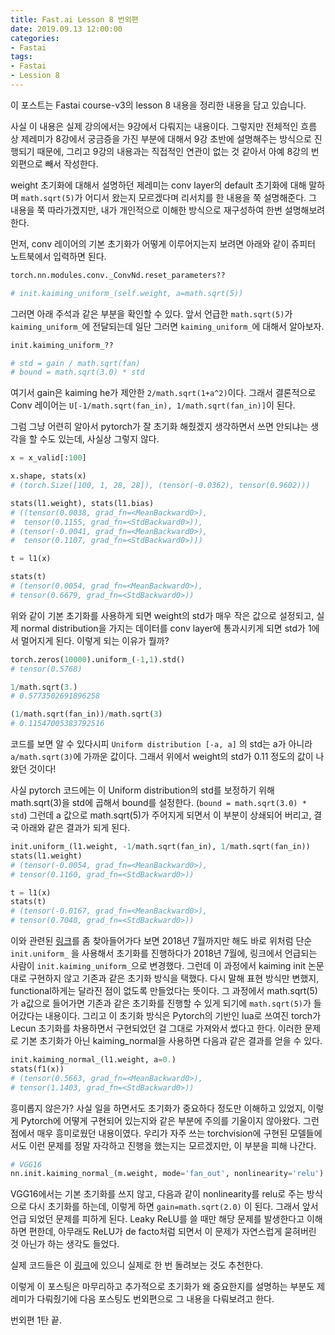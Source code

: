 ```yaml
---
title: Fast.ai Lesson 8 번외편
date: 2019.09.13 12:00:00
categories:
- Fastai
tags:
- Fastai
- Lession 8
---
```



이 포스트는 Fastai course-v3의 lesson 8 내용을 정리한 내용을 담고 있습니다.

사실 이 내용은 실제 강의에서는 9강에서 다뤄지는 내용이다. 그렇지만 전체적인 흐름 상 제레미가 8강에서 궁금증을 가진 부분에 대해서 9강 초반에 설명해주는 방식으로 진행되기 때문에, 그리고 9강의 내용과는 직접적인 연관이 없는 것 같아서 아예 8강의 번외편으로 빼서 작성한다.

weight 초기화에 대해서 설명하던 제레미는 conv layer의 default 초기화에 대해 말하며 `math.sqrt(5)`가 어디서 왔는지 모르겠다며 리서치를 한 내용을 쭉 설명해준다. 그 내용을 쭉 따라가겠지만, 내가 개인적으로 이해한 방식으로 재구성하여 한번 설명해보려 한다.

먼저, conv 레이어의 기본 초기화가 어떻게 이루어지는지 보려면 아래와 같이 쥬피터 노트북에서 입력하면 된다.

```python
torch.nn.modules.conv._ConvNd.reset_parameters??

# init.kaiming_uniform_(self.weight, a=math.sqrt(5))
```

그러면 아래 주석과 같은 부분을 확인할 수 있다. 앞서 언급한 `math.sqrt(5)`가 `kaiming_uniform_`에 전달되는데 일단 그러면 `kaiming_uniform_`에 대해서 알아보자.

```python
init.kaiming_uniform_??

# std = gain / math.sqrt(fan)
# bound = math.sqrt(3.0) * std
```

여기서 gain은 kaiming he가 제안한 `2/math.sqrt(1+a^2)`이다. 그래서 결론적으로 Conv 레이어는 `U[-1/math.sqrt(fan_in), 1/math.sqrt(fan_in)]`이 된다.

그럼 그냥 어련히 알아서 pytorch가 잘 초기화 해줬겠지 생각하면서 쓰면 안되냐는 생각을 할 수도 있는데, 사실상 그렇지 않다.

```python
x = x_valid[:100]

x.shape, stats(x)
# (torch.Size([100, 1, 28, 28]), (tensor(-0.0362), tensor(0.9602)))

stats(l1.weight), stats(l1.bias)
# ((tensor(0.0038, grad_fn=<MeanBackward0>),
#  tensor(0.1155, grad_fn=<StdBackward0>)),
# (tensor(-0.0041, grad_fn=<MeanBackward0>),
#  tensor(0.1107, grad_fn=<StdBackward0>)))

t = l1(x)

stats(t)
# (tensor(0.0054, grad_fn=<MeanBackward0>),
# tensor(0.6679, grad_fn=<StdBackward0>))
```

위와 같이 기본 초기화를 사용하게 되면 weight의 std가 매우 작은 값으로 설정되고, 실제 normal distribution을 가지는 데이터를 conv layer에 통과시키게 되면 std가 1에서 멀어지게 된다. 이렇게 되는 이유가 뭘까?

```python
torch.zeros(10000).uniform_(-1,1).std()
# tensor(0.5768)

1/math.sqrt(3.)
# 0.5773502691896258

(1/math.sqrt(fan_in))/math.sqrt(3)
# 0.11547005383792516
```

코드를 보면 알 수 있다시피 `Uniform distribution [-a, a]` 의 std는 a가 아니라 `a/math.sqrt(3)`에 가까운 값이다. 그래서 위에서 weight의 std가 0.11 정도의 값이 나왔던 것이다!

사실 pytorch 코드에는 이 Uniform distribution의 std를 보정하기 위해 math.sqrt(3)을 std에 곱해서 bound를 설정한다. (`bound = math.sqrt(3.0) * std`) 그런데 a 값으로 math.sqrt(5)가 주어지게 되면서 이 부분이 상쇄되어 버리고, 결국 아래와 같은 결과가 되게 된다.

```python
init.uniform_(l1.weight, -1/math.sqrt(fan_in), 1/math.sqrt(fan_in))
stats(l1.weight)
# (tensor(-0.0054, grad_fn=<MeanBackward0>),
# tensor(0.1160, grad_fn=<StdBackward0>))

t = l1(x)
stats(t)
# (tensor(-0.0167, grad_fn=<MeanBackward0>),
# tensor(0.7040, grad_fn=<StdBackward0>))
```

이와 관련된 [링크](https://github.com/pytorch/pytorch/issues/15314)를 좀 찾아들어가다 보면 2018년 7월까지만 해도 바로 위처럼 단순 `init.uniform_` 을 사용해서 초기화를 진행하다가 2018년 7월에, 링크에서 언급되는 사람이 `init.kaiming_uniform_`으로 변경했다. 그런데 이 과정에서 kaiming init 논문대로 구현하지 않고 기존과 같은 초기화 방식을 택했다. 다시 말해 표현 방식만 변했지, functional하게는 달라진 점이 없도록 만들었다는 뜻이다. 그 과정에서 math.sqrt(5)가 a값으로 들어가면 기존과 같은 초기화를 진행할 수 있게 되기에 `math.sqrt(5)`가 들어갔다는 내용이다. 그리고 이 초기화 방식은 Pytorch의 기반인 lua로 쓰여진 torch가 Lecun 초기화를 차용하면서 구현되었던 걸 그대로 가져와서 썼다고 한다. 이러한 문제로 기본 초기화가 아닌 kaiming_normal을 사용하면 다음과 같은 결과를 얻을 수 있다.

```python
init.kaiming_normal_(l1.weight, a=0.)
stats(f1(x))
# (tensor(0.5663, grad_fn=<MeanBackward0>),
# tensor(1.1403, grad_fn=<StdBackward0>))
```

흥미롭지 않은가? 사실 일을 하면서도 초기화가 중요하다 정도만 이해하고 있었지, 이렇게 Pytorch에 어떻게 구현되어 있는지와 같은 부분에 주의를 기울이지 않아왔다. 그런 점에서 매우 흥미로웠던 내용이였다. 우리가 자주 쓰는 torchvision에 구현된 모델들에서도 이런 문제를 정말 자각하고 진행을 했는지는 모르겠지만, 이 부분을 피해 나간다.

```python
# VGG16
nn.init.kaiming_normal_(m.weight, mode='fan_out', nonlinearity='relu')
```

VGG16에서는 기본 초기화를 쓰지 않고, 다음과 같이 nonlinearity를 relu로 주는 방식으로 다시 초기화를 하는데, 이렇게 하면 `gain=math.sqrt(2.0)` 이 된다. 그래서 앞서 언급 되었던 문제를 피하게 된다. Leaky ReLU를 쓸 때만 해당 문제를 발생한다고 이해하면 편한데, 아무래도 ReLU가 de facto처럼 되면서 이 문제가 자연스럽게 묻혀버린 것 아닌가 하는 생각도 들었다.

실제 코드들은 이 [링크](https://www.kaggle.com/coffeedjimmy/fastai-course-v3-03-why-sqrt5)에 있으니 실제로 한 번 돌려보는 것도 추천한다.

이렇게 이 포스팅은 마무리하고 추가적으로 초기화가 왜 중요한지를 설명하는 부분도 제레미가 다뤄줬기에 다음 포스팅도 번외편으로 그 내용을 다뤄보려고 한다.

번외편 1탄 끝.

